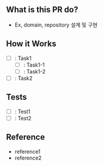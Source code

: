 <!-- PULL REQUEST TEMPLATE -->
<!-- (체크박스 "[ ]"를 "[x]"로 작성하여, 체크해주세요) -->

## What is this PR do?
<!-- 어떤 작업을 했는지 요약해서 작성해주세요 -->
- Ex, domain, repository 설계 및 구현

## How it Works
<!-- 해당 작업을 어떻게 진행했는지 작성해주세요 -->
- [ ] : Task1
    - [ ] : Task1-1
    - [ ] : Task1-2
- [ ] : Task2

## Tests
<!-- 해당 작업을 진행하면서, 테스트한 결과를 작성해주세요 -->
- [ ] : Test1
- [ ] : Test2

## Reference
<!-- 해당 작업을 하면서, 참고한 레퍼런스를 작성해주세요 -->
<!-- reference가 없다면 아래의 항목을 삭제하고 pull request를 올려주세요! -->
- reference1
- reference2